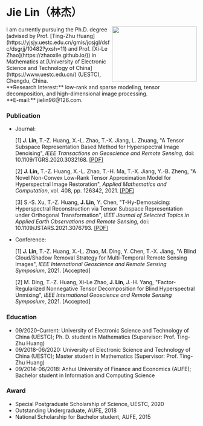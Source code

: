 # Jie Lin（林杰）

<img src="https://user-images.githubusercontent.com/84367087/119295670-f57bba00-bc89-11eb-96b2-1b12d1d3fef1.jpg" width = "224" height = "147" alt="" align=right />
I am currently pursuing the Ph.D. degree (advised by Prof. [Ting-Zhu Huang](https://yjsjy.uestc.edu.cn/gmis/jcsjgl/dsfc/dsgrjj/10482?yxsh=11) and Prof. [Xi-Le Zhao](https://zhaoxile.github.io/)) in Mathematics at [University of Electronic Science and Technology of China](https://www.uestc.edu.cn/) (UESTC), Chengdu, China.
<br/>
**Research Interest:** low-rank and sparse modeling, tensor decomposition, and high-dimensional image processing.
<br/>
**E-mail:** jielin96@126.com.

### Publication
- Journal:

  [1] **J. Lin**, T.-Z. Huang, X.-L. Zhao, T.-X. Jiang, L. Zhuang, "A Tensor Subspace Representation Based Method for Hyperspectral Image Denoising", _IEEE Transactions on Geoscience and Remote Sensing_, doi: 10.1109/TGRS.2020.3032168. [[PDF]](https://github.com/jielin96/jielin96.github.io/files/6498663/09254145.pdf)
  
  [2] **J. Lin**, T.-Z. Huang, X.-L. Zhao, T.-H. Ma, T.-X. Jiang, Y.-B. Zheng, "A Novel Non-Convex Low-Rank Tensor Approximation Model for Hyperspectral Image Restoration", _Applied Mathematics and Computation_, vol. 408, pp. 126342, 2021. [[PDF]](https://github.com/jielin96/jielin96.github.io/files/6529346/1-s2.0-S0096300321004318-main.pdf)
  
  [3] S.-S. Xu, T.-Z. Huang, **J. Lin**, Y. Chen, "T-Hy-Demosaicing: Hyperspectral Reconstruction via Tensor Subspace Representation under Orthogonal Transformation", _IEEE Journal of Selected Topics in Applied Earth Observations and Remote Sensing_, doi: 10.1109/JSTARS.2021.3076793. [[PDF]](https://github.com/jielin96/jielin96.github.io/files/6498726/09420231_compressed.pdf)


- Conference:

  [1] **J. Lin**, T.-Z. Huang, X.-L. Zhao, M. Ding, Y. Chen, T.-X. Jiang, "A Blind Cloud/Shadow Removal Strategy for Multi-Temporal Remote Sensing Images", _IEEE International Geoscience and Remote Sensing Symposium_, 2021. [Accepted]
  
  [2] M. Ding, T.-Z. Huang, Xi-Le Zhao, **J. Lin**, J.-H. Yang, "Factor-Regularized Nonnegative Tensor Decomposition for Blind Hyperspectral Unmixing", _IEEE International Geoscience and Remote Sensing Symposium_, 2021. [Accepted]
  

### Education

- 09/2020-Current: University of Electronic Science and Technology of China (UESTC); Ph. D. student in Mathematics (Supervisor: Prof. Ting-Zhu Huang)
- 09/2018-06/2020: University of Electronic Science and Technology of China (UESTC); Master student in Mathematics (Supervisor: Prof. Ting-Zhu Huang)
- 09/2014-06/2018: Anhui University of Finance and Economics (AUFE); Bachelor student in Information and Computing Science


### Award

- Special Postgraduate Scholarship of Science, UESTC, 2020
- Outstanding Undergraduate, AUFE, 2018
- National Scholarship for Bachelor student, AUFE, 2015

<br/>
<script type='text/javascript' id='clustrmaps' src='//cdn.clustrmaps.com/map_v2.js?cl=ffffff&w=300&t=tt&d=33rfvldNVUcycfQXDZFOyRp8Yqp-wB8RiOMqgHfUEfI&co=2d78ad&ct=ffffff&cmo=3acc3a&cmn=ff5353'></script>



